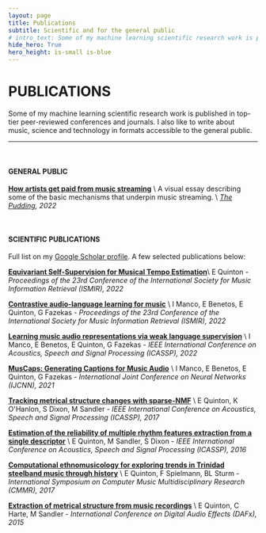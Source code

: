 ```yaml
---
layout: page
title: Publications
subtitle: Scientific and for the general public
# intro_text: Some of my machine learning scientific research work is published in top-tier peer-reviewed conferences and journals. I also like to write about music, science and technology in formats accessible to the general public. 
hide_hero: True
hero_height: is-small is-blue
---
```



<!-- {% include notification.html
message="
# Publications

Some of my machine learning scientific research work is published in top-tier peer-reviewed conferences and journals. 
I also like to write about music, science and technology in formats accessible to the general public. 

"
icon="false"
status="is-grey" %} -->

# PUBLICATIONS

Some of my machine learning scientific research work is published in top-tier peer-reviewed conferences and journals. 
I also like to write about music, science and technology in formats accessible to the general public. 

----

<br>

#### GENERAL PUBLIC


[**How artists get paid from music streaming**](https://pudding.cool/2022/06/streaming/) \\
A visual essay describing some of the basic mechanisms that underpin music streaming. \\
_[The Pudding](https://pudding.cool/), 2022_

<br>

#### SCIENTIFIC PUBLICATIONS

Full list on my [Google Scholar profile](https://scholar.google.com/citations?user=IaciybgAAAAJ).
A few selected publications below: 


[**Equivariant Self-Supervision for Musical Tempo Estimation**](https://arxiv.org/abs/2209.01478)\\
E Quinton - 
_Proceedings of the 23rd Conference of the International Society for Music Information Retrieval (ISMIR), 2022_ 

[**Contrastive audio-language learning for music**](https://arxiv.org/abs/2208.12208) \\
I Manco, E Benetos, E Quinton, G Fazekas -
_Proceedings of the 23rd Conference of the International Society for Music Information Retrieval (ISMIR), 2022_ 

[**Learning music audio representations via weak language supervision**](https://arxiv.org/abs/2112.04214) \\
I Manco, E Benetos, E Quinton, G Fazekas -
_IEEE International Conference on Acoustics, Speech and Signal Processing (ICASSP), 2022_ 

[**MusCaps: Generating Captions for Music Audio**](https://arxiv.org/abs/2104.11984) \\
I Manco, E Benetos, E Quinton, G Fazekas - 
_International Joint Conference on Neural Networks (IJCNN), 2021_ 

[**Tracking metrical structure changes with sparse-NMF**](https://qmro.qmul.ac.uk/xmlui/bitstream/handle/123456789/19780/O%27Hanlon%20TRACKING%20METRICAL%20STRUCTURE%202017%20Accepted.pdf?sequence=1) \\
E Quinton, K O'Hanlon, S Dixon, M Sandler -
_IEEE International Conference on Acoustics, Speech and Signal Processing (ICASSP), 2017_ 

[**Estimation of the reliability of multiple rhythm features extraction from a single descriptor**](https://www.eecs.qmul.ac.uk/~simond/pub/2016/Quinton-Sandler-Dixon-ICASSP2016.pdf) \\
E Quinton, M Sandler, S Dixon -
_IEEE International Conference on Acoustics, Speech and Signal Processing (ICASSP), 2016_ 

[**Computational ethnomusicology for exploring trends in Trinidad steelband music through history**](https://d1wqtxts1xzle7.cloudfront.net/64925442/CMMR_Paper-libre.pdf?1605272761=&response-content-disposition=inline%3B+filename%3DExploring_Trends_in_Trinidad_Steelband_M.pdf&Expires=1667857455&Signature=NOgw7EE9uTeywIRGyqUG91pReJ0eaeE8zpyELiDxh~YErgFQFL-Zu7WDL-c0L1Qo1w2bBwUlidE6hdA-FA-F086uWdSDs3hVpneM5KsRDeNcZ--oWQHrlelMRWiRsjpjrm7VW4dk4eq3mtBy9FPsTOhRiIP9PmOOkIkt4uVZYMYQ8djacZyqSNnjNBO6fXGM57w5ZB5UW9jbMh9nRRUWIEJtBec8eguEU39Ars2NrAzLP2Y6ef9k0PAUM1c0TeooDbsEf6lHnp1odxIcohh4Jecl8vA8C-xvFi9EjyQDqJlr~ybtDjMhMFO13B8oOlucI-Nsp5093P8375QBlho3AQ__&Key-Pair-Id=APKAJLOHF5GGSLRBV4ZA) \\
E Quinton, F Spielmann, BL Sturm - _International Symposium on Computer Music Multidisciplinary Research (CMMR), 2017_ 

[**Extraction of metrical structure from music recordings**](https://www.ntnu.edu/documents/1001201110/1266017954/DAFx-15_submission_41_final.pdf) \\
E Quinton, C Harte, M Sandler - 
_International Conference on Digital Audio Effects (DAFx), 2015_ 



